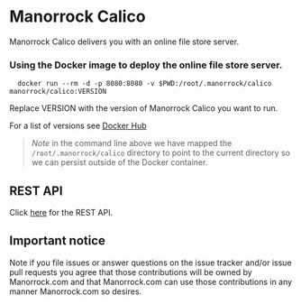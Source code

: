 # Manorrock Calico

Manorrock Calico delivers you with an online file store server.

### Using the Docker image to deploy the online file store server.

```shell
  docker run --rm -d -p 8080:8080 -v $PWD:/root/.manorrock/calico manorrock/calico:VERSION
```

Replace VERSION with the version of Manorrock Calico you want to run.

For a list of versions see [Docker Hub](https://hub.docker.com/r/manorrock/calico/tags)

> _Note_ in the command line above we have mapped the `/root/.manorrock/calico`
> directory to point to the current directory so we can persist outside of the
> Docker container.

## REST API

Click [here](REST.md) for the REST API.

## Important notice

Note if you file issues or answer questions on the issue tracker and/or issue 
pull requests you agree that those contributions will be owned by Manorrock.com
and that Manorrock.com can use those contributions in any manner Manorrock.com
so desires.
